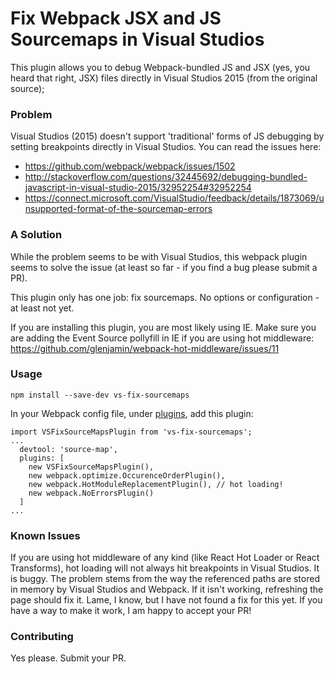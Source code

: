# Fix Webpack JSX and JS Sourcemaps in Visual Studios
This plugin allows you to debug Webpack-bundled JS and JSX (yes, you heard that right, JSX) files directly in Visual Studios 2015 (from the original source);

### Problem
Visual Studios (2015) doesn't support 'traditional' forms of JS debugging by setting breakpoints directly in Visual Studios. You can read the issues here:

+ https://github.com/webpack/webpack/issues/1502
+ http://stackoverflow.com/questions/32445692/debugging-bundled-javascript-in-visual-studio-2015/32952254#32952254
+ https://connect.microsoft.com/VisualStudio/feedback/details/1873069/unsupported-format-of-the-sourcemap-errors

### A Solution
While the problem seems to be with Visual Studios, this webpack plugin seems to solve the issue (at least so far - if you find a bug please submit a PR). 

This plugin only has one job: fix sourcemaps. No options or configuration - at least not yet.

If you are installing this plugin, you are most likely using IE. Make sure you are adding the Event Source pollyfill in IE if you are using hot middleware: https://github.com/glenjamin/webpack-hot-middleware/issues/11


### Usage

```
npm install --save-dev vs-fix-sourcemaps
```
In your Webpack config file, under [plugins](https://webpack.github.io/docs/configuration.html#plugins), add this plugin:

```
import VSFixSourceMapsPlugin from 'vs-fix-sourcemaps';
...
  devtool: 'source-map',
  plugins: [
    new VSFixSourceMapsPlugin(),
    new webpack.optimize.OccurenceOrderPlugin(), 
    new webpack.HotModuleReplacementPlugin(), // hot loading!
    new webpack.NoErrorsPlugin()
  ]
...
```

### Known Issues
  If you are using hot middleware of any kind (like React Hot Loader or React Transforms), hot loading will not always hit breakpoints in Visual Studios. It is buggy. The problem stems from the way the referenced paths are stored in memory by Visual Studios and Webpack. If it isn't working, refreshing the page should fix it. Lame, I know, but I have not found a fix for this yet. If you have a way to make it work, I am happy to accept your PR!


### Contributing
  Yes please. Submit your PR. 


